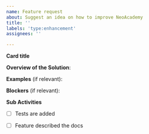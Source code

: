 ```yaml
---
name: Feature request
about: Suggest an idea on how to improve NeoAcademy
title: ''
labels: 'type:enhancement'
assignees: ''

---
```


**Card title**
<!-- Short overview of the current situation. -->

**Overview of the Solution**:
<!-- What would a possible solution look like?
Describe, without going too low into technical details,
what changes need to happen during implementation of this feature. -->

**Examples** (if relevant):
<!-- List examples and/or link to relevant references. -->

**Blockers** (if relevant):
<!-- Is this feature blocked by anything or anyone?
Or might there be any potential blockers on the way? -->

**Sub Activities**
- [ ] Tests are added
- [ ] Feature described the docs

